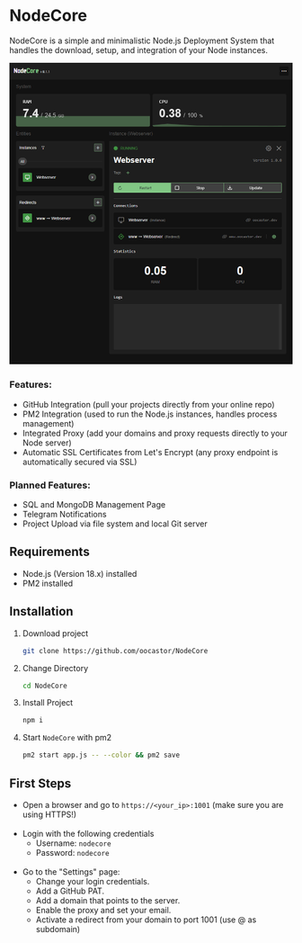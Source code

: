 # NodeCore

NodeCore is a simple and minimalistic Node.js Deployment System that handles the download, setup, and integration of your Node instances.

![NodeCore](docu/nodecore-1.png)

### Features:
- GitHub Integration (pull your projects directly from your online repo)
- PM2 Integration (used to run the Node.js instances, handles process management)
- Integrated Proxy (add your domains and proxy requests directly to your Node server)
- Automatic SSL Certificates from Let's Encrypt (any proxy endpoint is automatically secured via SSL)

### Planned Features:
- SQL and MongoDB Management Page
- Telegram Notifications
- Project Upload via file system and local Git server

## Requirements
- Node.js (Version 18.x) installed
- PM2 installed

## Installation

1. Download project
    ```bash
    git clone https://github.com/oocastor/NodeCore
    ```

2. Change Directory
    ```bash
    cd NodeCore
    ```

3. Install Project
    ```bash
    npm i
    ```

4. Start ``NodeCore`` with pm2
    ```bash
    pm2 start app.js -- --color && pm2 save
    ```

## First Steps

- Open a browser and go to ``https://<your_ip>:1001`` (make sure you are using HTTPS!)
<br><br>
- Login with the following credentials
    - Username: ``nodecore``
    - Password: ``nodecore``
<br><br>
- Go to the "Settings" page:
    - Change your login credentials.
    - Add a GitHub PAT.
    - Add a domain that points to the server.
    - Enable the proxy and set your email.
    - Activate a redirect from your domain to port 1001 (use @ as subdomain)